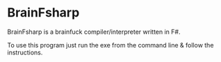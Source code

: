 BrainFsharp
===========

BrainFsharp is a brainfuck compiler/interpreter written in F#.

To use this program just run the exe from the command line & follow the instructions.